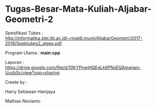 # Tugas-Besar-Mata-Kuliah-Aljabar-Geometri-2

Spesifikasi Tubes : http://informatika.stei.itb.ac.id/~rinaldi.munir/AljabarGeometri/2017-2018/Spektubes2_algeo.pdf

Program Utama : **main.cpp**

Laporan : https://drive.google.com/file/d/10KYPnwiHQEgLk6PNsEQAmwiwo-UuzbSc/view?usp=sharing

Create by :

Harry Setiawan Hamjaya

Mathias Novianto
